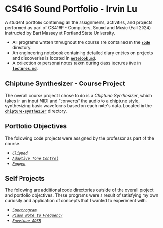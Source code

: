 # CS416 Sound Portfolio - Irvin Lu

A student portfolio containing all the assignments, activities, and projects performed as part of CS416P - Computers, Sound and Music
(Fall 2024) instructed by Bart Massey at Portland State University.

- All programs written throughout the course are contained in the [**`code`**](code) directory.
- An engineering notebook containing detailed diary entries on projects and discoveries is located in [**`notebook.md`**](notebook.md).
- A collection of personal notes taken during class lectures live in [**`lectures.md`**](lectures.md).

## Chiptune Synthesizer - Course Project

The overall course project I chose to do is a _Chiptune Synthesizer_, which takes in an input MIDI and "converts" the audio to a chiptune style, synthesizing basic waveforms based on each note's data. Located in the [**`chiptune-synthezier`**](code/chiptune-synthesizer/) directory.

## Portfolio Objectives

The following code projects were assigned by the professor as part of the course.

- [_`Clipped`_](code/clipped)
- [_`Adaptive Tone Control`_](code/tone-control)
- [_`Popgen`_](code/popgen)

## Self Projects

The following are additional code directories outside of the overall project and portfolio objectives. These programs were a result of
satisfying my own curiosity and application of concepts that I wanted to experiment with.

- [_`Spectrogram`_](code/spectrogram-fun/)
- [_`Piano Note to Frequency`_](code/note-to-frequency/)
- [_`Envelope ADSR`_](code/envelope-adsr/)
